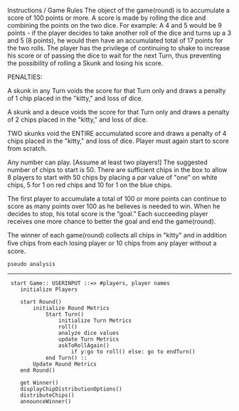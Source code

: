 
Instructions / Game Rules
The object of the game(round) is to accumulate a score of 100 points or more. 
A score is made by rolling the dice and combining the points on the two dice. 
For example: A 4 and 5 would be 9 points - 
if the player decides to take another roll of the dice and turns up a 
3 and 5 (8 points), he would then have an accumulated total of 17 
points for the two rolls. The player has the privilege of continuing 
to shake to increase his score or of passing the dice to wait for the 
next Turn, thus preventing the possibility of rolling a Skunk and losing his score.	 

	 
PENALTIES:

A skunk in any Turn voids the score for that Turn only
and draws a penalty of 1 chip placed in the "kitty," 
and loss of dice.

A skunk and a deuce voids the score for that Turn only 
and draws a penalty of 2 chips placed in the "kitty," 
and loss of dice.

TWO skunks void the ENTIRE accumulated score 
and draws a penalty of 4 chips placed in the "kitty," 
and loss of dice. 
Player must again start to score from scratch.


Any number can play. [Assume at least two players!] 
The suggested number of chips to start is 50. 
There are sufficient chips in the box to allow 8 
players to start with 50 chips by placing a 
par value of "one" on white chips, 5 for 1 on red chips 
and 10 for 1 on the blue chips.


The first player to accumulate a total of 100 or more points
can continue to score as many points over 100 as he believes
is needed to win. When he decides to stop, his total score is the “goal.” 
Each succeeding player receives one more chance to better the goal and end the game(round).


The winner of each game(round) collects all chips in "kitty" and 
in addition ﬁve chips from each losing player or 10 chips 
from any player without a score.


	pseudo analysis
  ----------------
	 start Game:: USERINPUT ::=> #players, player names
	 	initialize Players
	 	
	 	start Round()
	 		initialize Round Metrics
	 			Start Turn()
	 				initialize Turn Metrics
	 				roll()
	 				analyze dice values
	 				update Turn Metrics
	 				askToRollAgain()
	 					if y:go to roll() else: go to endTurn()
	 			end Turn() :: 
	 		Update Round Metrics
	 	end Round()
	 	
	 	get Winner()
	 	displayChipDistributionOptions()
	 	distributeChips()
		announceWinner()
